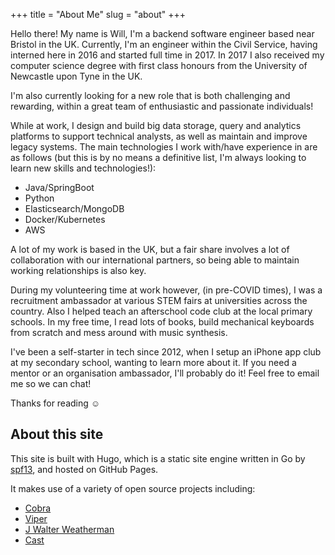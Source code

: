 +++ 
title = "About Me" 
slug = "about" 
+++

Hello there! My name is Will, I'm a backend software engineer based near Bristol in the UK. Currently, I'm an engineer within the Civil Service, having interned here in 2016 and started full time in 2017. In 2017 I also received my computer science degree with first class honours from the University of Newcastle upon Tyne in the UK.

I'm also currently looking for a new role that is both challenging and rewarding, within a great team of enthusiastic and passionate individuals!

While at work, I design and build big data storage, query and analytics platforms to support technical analysts, as well as maintain and improve legacy systems. The main technologies I work with/have experience in are as follows (but this is by no means a definitive list, I'm always looking to learn new skills and technologies!):

- Java/SpringBoot
- Python
- Elasticsearch/MongoDB
- Docker/Kubernetes
- AWS

A lot of my work is based in the UK, but a fair share involves a lot of collaboration with our international partners, so being able to maintain working relationships is also key.

During my volunteering time at work however, (in pre-COVID times), I was a recruitment ambassador at various STEM fairs at universities across the country. Also I helped teach an afterschool code club at the local primary schools. In my free time, I read lots of books, build mechanical keyboards from scratch and mess around with music synthesis.

I've been a self-starter in tech since 2012, when I setup an iPhone app club at my secondary school, wanting to learn more about it. If you need a mentor or an organisation ambassador, I'll probably do it! Feel free to email me so we can chat!

Thanks for reading ☺️

About this site
------

This site is built with Hugo, which is a static site engine written in Go by [spf13](http://spf13.com/ "spf13's homapage"), and hosted on GitHub Pages.

It makes use of a variety of open source projects including:

- [Cobra](https://github.com/spf13/cobra "Cobra")
- [Viper](https://github.com/spf13/viper "Viper")
- [J Walter Weatherman](https://github.com/spf13/jWalterWeatherman "J Walter Weatherman")
- [Cast](https://github.com/spf13/cast "Cast")